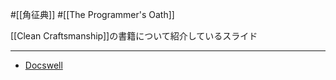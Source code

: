 #[[角征典]] #[[The Programmer's Oath]]

[[Clean Craftsmanship]]の書籍について紹介しているスライド

---

- [Docswell](https://www.docswell.com/s/kdmsnr/58X12K-clean-craftsmanship#p1)